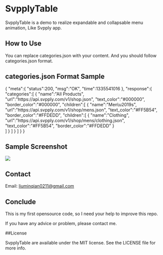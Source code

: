 SvpplyTable
===========

SvpplyTable is a demo to realize expandable and collapsable menu animation, Like Svpply app.

## How to Use

You can replace categories.json with your content. And you should follow categories.json format.

## categories.json Format Sample

{
	"meta":{
		"status":200,
		"msg":"OK",
		"time":1335541016
	},
	"response":{
		"categories":[
		{
			"name":"All Products",
			"url":"https:\/\/api.svpply.com\/v1\/shop.json",
			"text_color":"#000000",
			"border_color":"#000000",
			"children":[
			{
				"name":"Men\u2019s",
				"url":"https:\/\/api.svpply.com\/v1\/shop\/mens.json",
				"text_color":"#FF5B54",
				"border_color":"#FFDEDD",
				"children":[
				{
					"name":"Clothing",
					"url":"https:\/\/api.svpply.com\/v1\/shop\/mens\/clothing.json",
					"text_color":"#FF5B54",
					"border_color":"#FFDEDD"
				}			
				]
			}
			]
		}
		]
	}
}

## Sample Screenshot
![](http://publicopensource.qiniudn.com/STable.gif)

## Contact

Email: liuminqian0211@gmail.com

## Conclude

This is my first opensource code, so I need your help to improve this repo.

If you have any advice or problem, please contact me.

##License

SvpplyTable are available under the MIT license. See the LICENSE file for more info.
